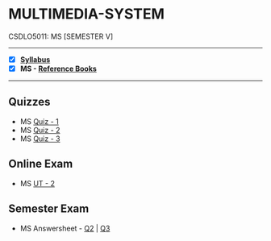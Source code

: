 # MULTIMEDIA-SYSTEM
 CSDLO5011: MS [SEMESTER V]

---
 
 - [X] **[Syllabus](https://github.com/Amey-Thakur/MULTIMEDIA-SYSTEM/blob/main/Syllabus/TE%20BE%20Comp%20Engg%20CBCGS%20Syllabus.pdf)**
 - [X] **MS - [Reference Books](https://github.com/Amey-Thakur/MULTIMEDIA-SYSTEM/tree/main/Reference%20Books)**

---

## Quizzes
 - MS [Quiz - 1](https://github.com/Amey-Thakur/MULTIMEDIA-SYSTEM/blob/main/Quizzes/Multimedia%20System%20(MS)%20-%20MCQ%20Quiz-1.pdf)
 - MS [Quiz - 2](https://github.com/Amey-Thakur/MULTIMEDIA-SYSTEM/blob/main/Quizzes/Multimedia%20System%20(MS)%20-%20MCQ%20Quiz-2.pdf)
 - MS [Quiz - 3](https://github.com/Amey-Thakur/MULTIMEDIA-SYSTEM/blob/main/Quizzes/Multimedia%20System%20(MS)%20-%20MCQ%20Quiz-3.pdf)

## Online Exam
 - MS [UT - 2](https://github.com/Amey-Thakur/MULTIMEDIA-SYSTEM/blob/main/Online%20Exam/MS%20UT-2.png)

## Semester Exam
 - MS Answersheet - [Q2](https://github.com/Amey-Thakur/MULTIMEDIA-SYSTEM/blob/main/Semester%20Exam/Q.2_MS.pdf) | [Q3](https://github.com/Amey-Thakur/MULTIMEDIA-SYSTEM/blob/main/Semester%20Exam/Q.3_MS.pdf)

